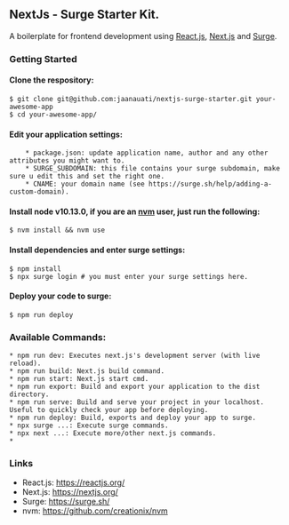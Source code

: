 ## NextJs - Surge Starter Kit.

A boilerplate for frontend development using [React.js](https://reactjs.org/), [Next.js](https://nextjs.org/) and [Surge](https://surge.sh/).

### Getting Started

 #### Clone the respository:
    $ git clone git@github.com:jaanauati/nextjs-surge-starter.git your-awesome-app
    $ cd your-awesome-app/
 
 #### Edit your application settings:
        * package.json: update application name, author and any other attributes you might want to.
        * SURGE_SUBDOMAIN: this file contains your surge subdomain, make sure u edit this and set the right one.
        * CNAME: your domain name (see https://surge.sh/help/adding-a-custom-domain).

 #### Install node v10.13.0, if you are an [nvm](https://github.com/creationix/nvm) user, just run the following:
    $ nvm install && nvm use

 #### Install dependencies and enter surge settings:
    $ npm install
    $ npx surge login # you must enter your surge settings here.

 #### Deploy your code to surge:
    $ npm run deploy

### Available Commands:
    * npm run dev: Executes next.js's development server (with live reload).
    * npm run build: Next.js build command.
    * npm run start: Next.js start cmd.
    * npm run export: Build and export your application to the dist directory.
    * npm run serve: Build and serve your project in your localhost. Useful to quickly check your app before deploying.
    * npm run deploy: Build, exports and deploy your app to surge.
    * npx surge ...: Execute surge commands.
    * npx next ...: Execute more/other next.js commands. 
    * 
### Links
   - React.js: https://reactjs.org/
   - Next.js: https://nextjs.org/
   - Surge: https://surge.sh/
   - nvm: https://github.com/creationix/nvm
